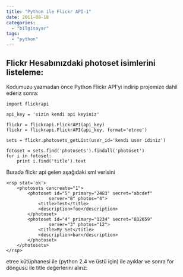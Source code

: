 ```yaml
---
title: "Python ile Flickr API-1"
date: 2011-08-18
categories: 
  - "bilgisayar"
tags: 
  - "python"
---
```


## Flickr Hesabınızdaki photoset isimlerini listeleme:

Kodumuzu yazmadan önce Python Flickr API'yi indirip projemize dahil ederiz sonra:

```
import flickrapi

api_key = 'sizin kendi api keyiniz'

flickr = flickrapi.FlickrAPI(api_key)
flickr = flickrapi.FlickrAPI(api_key, format='etree')

sets = flickr.photosets_getList(user_id='kendi user idiniz')

fotoset = sets.find('photosets').findall('photoset')
for i in fotoset:
	print i.find('title').text
```

Burada flickr api gelen aşağıdaki xml verisini

```
<rsp stat='ok'>
    <photosets cancreate="1">
        <photoset id="5" primary="2483" secret="abcdef"
                server="8" photos="4">
            <title>Test</title>
            <description>foo</description>
        </photoset>
        <photoset id="4" primary="1234" secret="832659"
                server="3" photos="12">
            <title>My Set</title>
            <description>bar</description>
        </photoset>
    </photosets>
</rsp>
```

etree kütüphanesi ile (python 2.4 ve üstü için) ile ayıklar ve sonra for döngüsü ile title değerlerini alırız:
